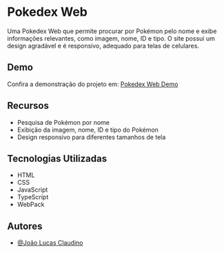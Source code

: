 # Pokedex Web

Uma Pokedex Web que permite procurar por Pokémon pelo nome e exibe informações relevantes, como imagem, nome, ID e tipo. O site possui um design agradável e é responsivo, adequado para telas de celulares.

## Demo

Confira a demonstração do projeto em: [Pokedex Web Demo](https://ljoaolucasl.github.io/pokedex-web/)

## Recursos

- Pesquisa de Pokémon por nome
- Exibição da imagem, nome, ID e tipo do Pokémon
- Design responsivo para diferentes tamanhos de tela

## Tecnologias Utilizadas

- HTML
- CSS
- JavaScript
- TypeScript
- WebPack

## Autores

- [@João Lucas Claudino](https://github.com/ljoaolucasl)